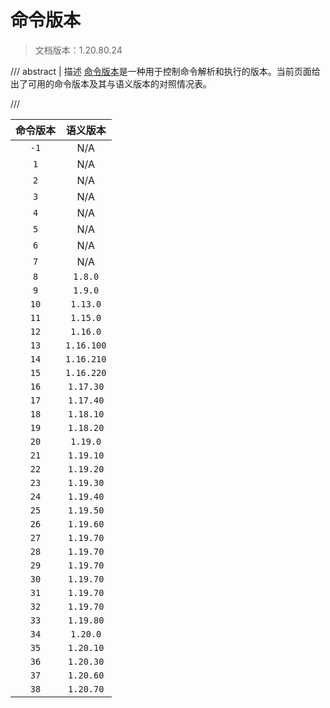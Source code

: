 # 命令版本

> 文档版本：1.20.80.24

/// abstract | 描述
[命令版本]是一种用于控制命令解析和执行的版本。当前页面给出了可用的命令版本及其与语义版本的对照情况表。

  [命令版本]: ../../../docs/version.md
///

| 命令版本 |    语义版本    |
|:----:|:----------:|
| `-1` |    N/A     |
| `1`  |    N/A     |
| `2`  |    N/A     |
| `3`  |    N/A     |
| `4`  |    N/A     |
| `5`  |    N/A     |
| `6`  |    N/A     |
| `7`  |    N/A     |
| `8`  |  `1.8.0`   |
| `9`  |  `1.9.0`   |
| `10` |  `1.13.0`  |
| `11` |  `1.15.0`  |
| `12` |  `1.16.0`  |
| `13` | `1.16.100` |
| `14` | `1.16.210` |
| `15` | `1.16.220` |
| `16` | `1.17.30`  |
| `17` | `1.17.40`  |
| `18` | `1.18.10`  |
| `19` | `1.18.20`  |
| `20` |  `1.19.0`  |
| `21` | `1.19.10`  |
| `22` | `1.19.20`  |
| `23` | `1.19.30`  |
| `24` | `1.19.40`  |
| `25` | `1.19.50`  |
| `26` | `1.19.60`  |
| `27` | `1.19.70`  |
| `28` | `1.19.70`  |
| `29` | `1.19.70`  |
| `30` | `1.19.70`  |
| `31` | `1.19.70`  |
| `32` | `1.19.70`  |
| `33` | `1.19.80`  |
| `34` |  `1.20.0`  |
| `35` | `1.20.10`  |
| `36` | `1.20.30`  |
| `37` | `1.20.60`  |
| `38` | `1.20.70`  |
